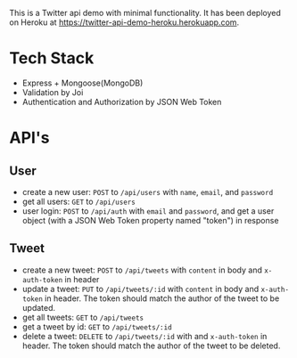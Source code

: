 This is a Twitter api demo with minimal functionality. It has been deployed on Heroku at https://twitter-api-demo-heroku.herokuapp.com.
# Tech Stack
- Express + Mongoose(MongoDB)
- Validation by Joi
- Authentication and Authorization by JSON Web Token

# API's
## User
- create a new user: `POST` to `/api/users` with `name`, `email`, and `password`
- get all users: `GET` to `/api/users`
- user login: `POST` to `/api/auth` with `email` and `password`, and get a user object (with a JSON Web Token property named "token") in response
## Tweet
- create a new tweet: `POST` to `/api/tweets` with `content` in body and `x-auth-token` in header
- update a tweet: `PUT` to `/api/tweets/:id` with `content` in body and `x-auth-token` in header. The token should match the author of the tweet to be updated.
- get all tweets: `GET` to `/api/tweets` 
- get a tweet by id: `GET` to `/api/tweets/:id`
- delete a tweet: `DELETE` to `/api/tweets/:id` with and `x-auth-token` in header. The token should match the author of the tweet to be deleted.
